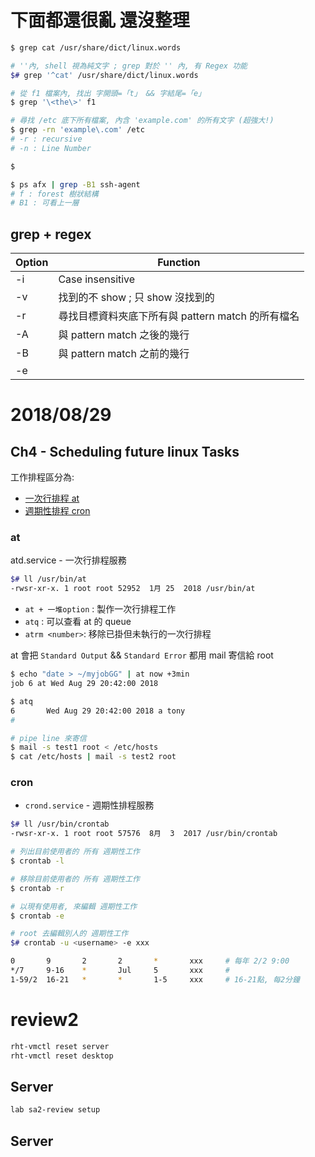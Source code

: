 # 下面都還很亂  還沒整理

```sh
$ grep cat /usr/share/dict/linux.words

# ''內, shell 視為純文字 ; grep 對於 '' 內, 有 Regex 功能
$# grep '^cat' /usr/share/dict/linux.words

# 從 f1 檔案內, 找出 字開頭=「t」 && 字結尾=「e」
$ grep '\<the\>' f1

# 尋找 /etc 底下所有檔案, 內含 'example.com' 的所有文字 (超強大!)
$ grep -rn 'example\.com' /etc
# -r : recursive
# -n : Line Number

$ 

$ ps afx | grep -B1 ssh-agent
# f : forest 樹狀結構
# B1 : 可看上一層
```


## grep + regex

Option | Function
------ | ------------------------
-i     | Case insensitive
-v     | 找到的不 show ; 只 show 沒找到的
-r     | 尋找目標資料夾底下所有與 pattern match 的所有檔名
-A     | 與 pattern match 之後的幾行
-B     | 與 pattern match 之前的幾行
-e     | 



# 2018/08/29

## Ch4 - Scheduling future linux Tasks

工作排程區分為:

- [一次行排程 at](#at)
- [週期性排程 cron](#cron)

### at

atd.service - 一次行排程服務

```sh
$# ll /usr/bin/at
-rwsr-xr-x. 1 root root 52952  1月 25  2018 /usr/bin/at
```

- `at + 一堆option` : 製作一次行排程工作
- `atq` : 可以查看 at 的 queue
- `atrm <number>`: 移除已掛但未執行的一次行排程

at 會把 `Standard Output` && `Standard Error` 都用 mail 寄信給 root

```sh
$ echo "date > ~/myjobGG" | at now +3min
job 6 at Wed Aug 29 20:42:00 2018

$ atq
6       Wed Aug 29 20:42:00 2018 a tony
# 
```




```sh
# pipe line 來寄信
$ mail -s test1 root < /etc/hosts
$ cat /etc/hosts | mail -s test2 root
```


### cron

- `crond.service` - 週期性排程服務

```sh
$# ll /usr/bin/crontab
-rwsr-xr-x. 1 root root 57576  8月  3  2017 /usr/bin/crontab

# 列出目前使用者的 所有 週期性工作
$ crontab -l

# 移除目前使用者的 所有 週期性工作
$ crontab -r

# 以現有使用者, 來編輯 週期性工作
$ crontab -e

# root 去編輯別人的 週期性工作
$# crontab -u <username> -e xxx
```

```sh
0       9       2       2       *       xxx     # 每年 2/2 9:00
*/7     9-16    *       Jul     5       xxx     # 
1-59/2  16-21   *       *       1-5     xxx     # 16-21點, 每2分鐘
```


### 





# review2

```sh
rht-vmctl reset server
rht-vmctl reset desktop
```


## Server

```sh
lab sa2-review setup
```


## Server
